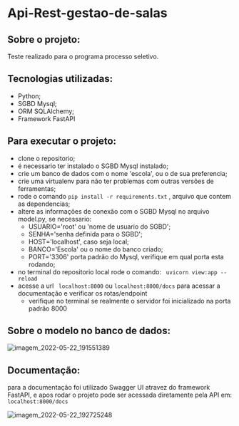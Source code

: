 # Api-Rest-gestao-de-salas


## Sobre o projeto:
Teste realizado para o programa processo seletivo.

## Tecnologias utilizadas: 

- Python;
- SGBD Mysql;
- ORM SQLAlchemy;
- Framework FastAPI

## Para executar o projeto:

- clone o repositorio;
- é necessario ter instalado o SGBD Mysql instalado;
- crie um banco de dados com o nome 'escola', ou o de sua preferencia;
- crie uma virtualenv para não ter problemas com outras versões de ferramentas;
- rode o comando `pip install -r requirements.txt` ,  arquivo que contem as dependencias; 
- altere as informações de conexão com o SGBD Mysql no arquivo model.py, se necessario:
  - USUARIO='root' ou 'nome de usuario do SGBD';
  - SENHA='senha definida para o SGBD';
  - HOST='localhost', caso seja local;
  - BANCO='Escola' ou o nome do banco criado;
  - PORT='3306' porta padrão do Mysql, verifique em qual porta esta rodando;
- no terminal do repositorio local rode o comando:
` uvicorn view:app --reload`
- acesse a url ` localhost:8000`  ou `localhost:8000/docs` para acessar a documentação e verificar os rotas/endpoint 
  - verifique no terminal se realmente o servidor foi inicializado na porta padrão 8000 
## Sobre o modelo no banco de dados:
![imagem_2022-05-22_191551389](https://user-images.githubusercontent.com/71521248/169718295-6ab3b30e-efc4-4c41-a2c8-214d9952fd3e.png)

## Documentação:
para a documentação foi utilizado Swagger UI atravez do framework FastAPI, e apos rodar o projeto pode ser acessada diretamente pela API em:
`localhost:8000/docs`

![imagem_2022-05-22_192725248](https://user-images.githubusercontent.com/71521248/169718623-38eba13d-9557-41b1-8a6a-13d4f6b8f1ec.png)

